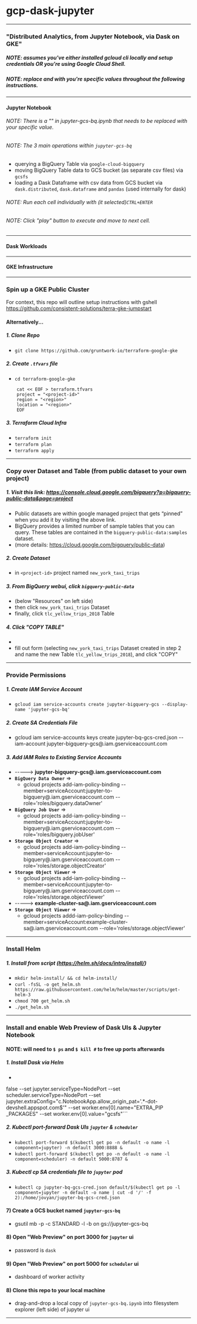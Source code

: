 # gcp-dask-jupyter

-------------------------------------------------
### "Distributed Analytics, from Jupyter Notebook, via Dask on GKE"

##### NOTE: assumes you've either installed gcloud cli locally and setup credentials OR you're using Google Cloud Shell.
##### NOTE: replace <project-id> and <region> with you're specific values throughout the following instructions.
-------------------------------------------------

#### Jupyter Notebook

###### NOTE: There is a "<project-id>" in jupyter-gcs-bq.ipynb that needs to be replaced with your specific value.

###### NOTE: The 3 main operations within ```jupyter-gcs-bq```
- querying a BigQuery Table via ```google-cloud-bigquery```
- moving BigQuery Table data to GCS bucket (as separate csv files) via ```gcsfs```
- loading a Dask Dataframe with csv data from GCS bucket via ```dask.distributed```, ```dask.dataframe``` and ```pandas``` (used internally for dask)
###### NOTE: Run each cell individually with (it selected)```CTRL+ENTER```   
###### NOTE: Click "play" button to execute and move to next cell.
-------------------------------------------------

#### Dask Workloads

-------------------------------------------------

#### GKE Infrastructure

-------------------------------------------------

### Spin up a GKE Public Cluster

For context, this repo will outline setup instructions with gshell  https://github.com/consistent-solutions/terra-gke-jumpstart

#### Alternatively...

##### 1. Clone Repo
- ```git clone https://github.com/gruntwork-io/terraform-google-gke```
##### 2. Create ```.tfvars``` file
* ```cd terraform-google-gke```   
```
	cat << EOF > terraform.tfvars
	project = "<project-id>"
	region = "<region>"
	location = "<region>"
	EOF
```
##### 3. Terraform Cloud Infra
- ```terraform init```
- ```terraform plan```
- ```terraform apply```
-------------------------------------------------

### Copy over Dataset and Table (from public dataset to your own project)
##### 1. Visit this link: https://console.cloud.google.com/bigquery?p=bigquery-public-data&page=project
- Public datasets are within google managed project that gets “pinned” when you add it by visiting the above link.
- BigQuery provides a limited number of sample tables that you can query. These tables are contained in the ```bigquery-public-data:samples``` dataset.
- (more details: https://cloud.google.com/bigquery/public-data)

##### 2. Create Dataset
- in ```<project-id>``` project named ```new_york_taxi_trips```

##### 3. From BigQuery webui, click ```bigquery-public-data``` ####
- (below "Resources" on left side)
- then click ```new_york_taxi_trips``` Dataset
- finally, click ```tlc_yellow_trips_2018``` Table

##### 4. Click "COPY TABLE" ####
- <describe or provide picture>
- fill out form (selecting ```new_york_taxi_trips``` Dataset created in step 2 and name the new Table ```tlc_yellow_trips_2018```), and click "COPY"
-------------------------------------------------

### Provide Permissions
##### 1. Create IAM Service Account
- ```gcloud iam service-accounts create jupyter-bigquery-gcs --display-name 'jupyter-gcs-bq'```
##### 2. Create SA Credentials File
- gcloud iam service-accounts keys create jupyter-bq-gcs-cred.json --iam-account jupyter-bigquery-gcs@~~<project-id>~~.iam.gserviceaccount.com
##### 3. Add IAM Roles to Existing Service Accounts
- -----> **jupyter-bigquery-gcs@~~<project-id>~~.iam.gserviceaccount.com**
- **```BigQuery Data Owner```** =>
	- gcloud projects add-iam-policy-binding ~~<project-id>~~ --member=serviceAccount:jupyter-to-bigquery@~~<project-id>~~.iam.gserviceaccount.com --role='roles/bigquery.dataOwner'
- **```BigQuery Job User```** =>
	- gcloud projects add-iam-policy-binding ~~<project-id>~~ --member=serviceAccount:jupyter-to-bigquery@~~<project-id>~~.iam.gserviceaccount.com --role='roles/bigquery.jobUser'
- **```Storage Object Creator```** =>
	- gcloud projects add-iam-policy-binding ~~<project-id>~~ --member=serviceAccount:jupyter-to-bigquery@~~<project-id>~~.iam.gserviceaccount.com --role='roles/storage.objectCreator'
- **```Storage Object Viewer```** =>
	- gcloud projects add-iam-policy-binding ~~<project-id>~~ --member=serviceAccount:jupyter-to-bigquery@~~<project-id>~~.iam.gserviceaccount.com --role='roles/storage.objectViewer'
- -----> **example-cluster-sa@~~<project-id>~~.iam.gserviceaccount.com**
- **```Storage Object Viewer```** =>
	- gcloud projects addd-iam-policy-binding ~~<project-id>~~ --member=serviceAccount:example-cluster-sa@~~<project-id>~~.iam.gserviceaccount.com --role='roles/storage.objectViewer'

-------------------------------------------------

### Install Helm
##### 1. Install from script (https://helm.sh/docs/intro/install/)
- ```mkdir helm-install/ && cd helm-install/```
- ```curl -fsSL -o get_helm.sh https://raw.githubusercontent.com/helm/helm/master/scripts/get-helm-3```
- ```chmod 700 get_helm.sh```
- ```./get_helm.sh```
-------------------------------------------------

### Install and enable Web Preview of Dask UIs & Jupyter Notebook
#### NOTE: will need to ```$ ps``` and ```$ kill #``` to free up ports afterwards
##### 1. Install Dask via Helm
- ```helm install dask-example dask/dask -n default --set jupyter.ingress.enabled=false --set webUI.ingress.enabled=
false --set jupyter.serviceType=NodePort --set scheduler.serviceType=NodePort --set jupyter.extraConfig="c.NotebookApp.allow_origin_pat='.*-dot-devshell.appspot.com$'" --set worker.env[0].name="EXTRA_PIP
_PACKAGES" --set worker.env[0].value="gcsfs"```

##### 2. Kubectl port-forward Dask UIs ```jupyter``` & ```scheduler```
- ```kubectl port-forward $(kubectl get po -n default -o name -l component=jupyter) -n default 3000:8888 &```
- ```kubectl port-forward $(kubectl get po -n default -o name -l component=scheduler) -n default 5000:8787 &```

##### 3. Kubectl cp SA credentials file to ```jupyter``` pod
- ```kubectl cp jupyter-bq-gcs-cred.json default/$(kubectl get po -l component=jupyter -n default -o name | cut -d '/' -f 2):/home/jovyan/jupyter-bq-gcs-cred.json```

#### 7) Create a GCS bucket named ```jupyter-gcs-bq```
- gsutil mb -p ~~<project-id>~~ -c STANDARD -l ~~<region>~~ -b on gs://jupyter-gcs-bq

#### 8) Open "Web Preview" on port 3000 for ```jupyter``` ui
- password is ```dask```

#### 9) Open "Web Preview" on port 5000 for ```scheduler``` ui
- dashboard of worker activity

#### 8) Clone this repo to your local machine
- drag-and-drop a local copy of ```jupyter-gcs-bq.ipynb``` into filesystem explorer (left side) of jupyter ui

-------------------------------------------------
